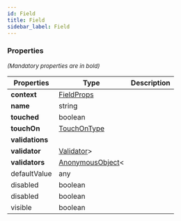 ```yaml
---
id: Field
title: Field
sidebar_label: Field
---
```




### Properties

<font size="2"><i>(Mandatory properties are in bold)</i></font>

| Properties | Type | Description |
| --------- | ---- | ----------- |
| **context** | [FieldProps](/framework-api/interfaces/FieldProps.md) |  |
| **name** | string |  |
| **touched** | boolean |  |
| **touchOn** | [TouchOnType](/framework-api/types/TouchOnType.md) |  |
| **validations** |  |  |
| **validator** | [Validator](/framework-api/types/Validator.md)\> |  |
| **validators** | [AnonymousObject](/framework-api/interfaces/AnonymousObject.md)< |  |
| defaultValue | any |  |
| disabled | boolean |  |
| disabled | boolean |  |
| visible | boolean |  |
